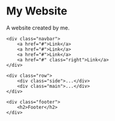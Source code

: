 <!DOCTYPE html>
<html lang="en">

<head>
    <title>Page Title</title>
    <meta charset="UTF-8">
    <meta name="viewport" content="width=device-width, initial-scale=1">
    <link rel="stylesheet" type="text/css" href="pierceKlein.css" />
</head>
<body>
    <div class="header">
        <h1>My Website</h1>
        <p>A website created by me.</p>
    </div>

    <div class="navbar">
        <a href="#">Link</a>
        <a href="#">Link</a>
        <a href="#">Link</a>
        <a href="#" class="right">Link</a>
    </div>

    <div class="row">
        <div class="side">...</div>
        <div class="main">...</div>
    </div>

    <div class="footer">
        <h2>Footer</h2>
    </div>
</body>
</html>
